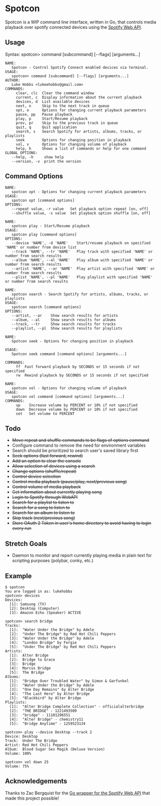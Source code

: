 # Spotcon

Spotcon is a WIP command line interface, written in Go, that controls media playback over spotify connected devices using the [Spotify Web API](https://api.spotify.com).

## Usage

Syntax: spotcon> command [subcommand] [--flags] [arguments...]

```
NAME:
   Spotcon - Control Spotify Connect enabled devices via terminal.
USAGE:
   spotcon> command [subcommand] [--flags] [arguments...]
AUTHOR:
   Luke Hobbs <lukeehobbs@gmail.com>
COMMANDS:
     clear, clc  Clear the command window
     current, c  Display information about the current playback
     devices, d  List available devices
     next, n     Skip to the next track in queue
     opt, o      Options for changing current playback parameters
     pause, pp   Pause playback
     play, p     Start/Resume playback
     prev, pr    Skip to the previous track in queue
     quit, q     Quit application
     search, s   Search Spotify for artists, albums, tracks, or playlists
     seek        Options for changing position in playback
     vol, v      Options for changing volume of playback
     help, h     Shows a list of commands or help for one command
GLOBAL OPTIONS:
   --help, -h     show help
   --version, -v  print the version
```

## Command Options

```
NAME:
   spotcon opt - Options for changing current playback parameters
USAGE:
   spotcon opt [command options]  
OPTIONS:
   --repeat value, -r value   Set playback option repeat [on, off]
   --shuffle value, -s value  Set playback option shuffle [on, off]
   
NAME:
   spotcon play - Start/Resume playback
USAGE:
   spotcon play [command options]   
OPTIONS:
   --device 'NAME', -d 'NAME'    Start/resume playback on specified 'NAME' or number from device list
   --track 'NAME', --tr 'NAME'   Play track with specified 'NAME' or number from search results
   --album 'NAME', --al 'NAME'   Play album with specified 'NAME' or number from search results
   --artist 'NAME', --ar 'NAME'  Play artist with specified 'NAME' or number from search results
   --plist 'NAME', --pl 'NAME'   Play playlist with specified 'NAME' or number from search results

NAME:
   spotcon search - Search Spotify for artists, albums, tracks, or playlists
USAGE:
   spotcon search [command options]
OPTIONS:
   --artist, --ar    Show search results for artists
   --album, --al     Show search results for albums
   --track, --tr     Show search results for tracks
   --playlist, --pl  Show search results for playlists

NAME:
   Spotcon seek - Options for changing position in playback

USAGE:
   Spotcon seek command [command options] [arguments...]

COMMANDS:
     ff  Fast forward playback by SECONDS or 15 seconds if not specified
     rw  Rewind playback by SECONDS or 15 seconds if not specified

NAME:
   spotcon vol - Options for changing volume of playback
USAGE:
   spotcon vol command [command options] [arguments...]
COMMANDS:
     up    Increase volume by PERCENT or 10% if not specified
     down  Decrease volume by PERCENT or 10% if not specified
     set   Set volume to PERCENT
```

## Todo

- ~~Move repeat and shuffle commands to be flags of options command~~
- Configure command to remove the need for environment variables
- Search should be prioritized to search user's saved library first
- ~~Seek options (fast forward, rewind)~~
- ~~Add an option to clear the console~~
- ~~Allow selection of devices using a search~~
- ~~Change options (shuffle/repeat)~~
- ~~Control device selection~~
- ~~Control media playback (pause/play, next/previous song)~~
- ~~Control volume of media playback~~
- ~~Get information about currently playing song~~
- ~~Login to Spotify through WebAPI~~
- ~~Search for a playlist to listen to~~
- ~~Search for a song to listen to~~
- ~~Search for an album to listen to~~
- ~~Skip track (next/previous song)~~
- ~~Store OAuth 2 Token in user's home directory to avoid having to login every run~~

## Stretch Goals

- Daemon to monitor and report currently playing media in plain text for scripting purposes (polybar, conky, etc.)

## Example

```
$ spotcon
You are logged in as: lukehobbs
spotcon> devices
Devices:
  [1]: Samsung (TV)
  [2]: Desktop (Computer)
  [3]: Amazon Echo (Speaker) ACTIVE

spotcon> search bridge
Tracks: 
  [1]:	"Water Under the Bridge" by Adele
  [2]:	"Under The Bridge" by Red Hot Chili Peppers
  [3]:	"Water Under the Bridge" by Adele
  [4]:	"London Bridge" by Fergie
  [5]:	"Under The Bridge" by Red Hot Chili Peppers
Artists: 
  [1]:	Alter Bridge
  [2]:	Bridge to Grace
  [3]:	Bridge
  [4]:	Marcus Bridge
  [5]:	The Bridge
Albums: 
  [1]:	"Bridge Over Troubled Water" by Simon & Garfunkel
  [2]:	"Water Under the Bridge" by Adele
  [3]:	"One Day Remains" by Alter Bridge
  [4]:	"The Last Hero" by Alter Bridge
  [5]:	"Blackbird" by Alter Bridge
Playlists: 
  [1]:	"Alter Bridge Complete Collection" - officialalterbridge
  [2]:	"THE BRIDGE" - 1221493509
  [3]:	"bridge" - 11101296551
  [4]:	"Alter Bridge" - chemistry11
  [5]:	"Bridge Anytime" - 1259523134

spotcon> play --device Desktop --track 2
Device: Desktop
Track:  Under The Bridge
Artist:	Red Hot Chili Peppers
Album:	Blood Sugar Sex Magik (Deluxe Version)
Volume: 100%

spotcon> vol down 25
Volume: 75%
```


## Acknowledgements

Thanks to Zac Bergquist for the [Go wrapper for the Spotify Web API](https://github.com/zmb3/spotify) that made this project possible!
